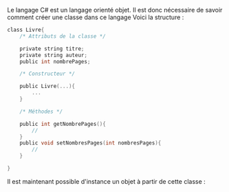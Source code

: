Le langage C# est un langage orienté objet. Il est donc nécessaire de savoir comment créer une classe dans ce langage Voici la structure :
```C
class Livre{
	/* Attributs de la classe */

	private string titre;
	private string auteur;
	public int nombrePages;

	/* Constructeur */

	public Livre(...){
		...
	}

	/* Méthodes */

	public int getNombrePages(){
		//
	}
	public void setNombresPages(int nombresPages){
		//
	}

}
```


Il est maintenant possible d'instance un objet à partir de cette classe :
```C
```